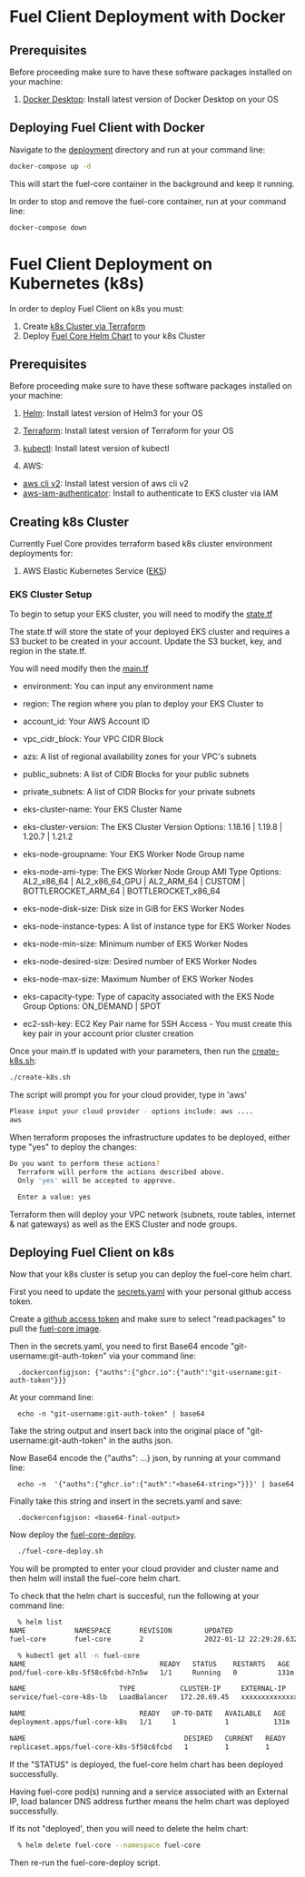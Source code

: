 # Fuel Client Deployment with Docker

## Prerequisites

Before proceeding make sure to have these software packages installed on your machine:

1) [Docker Desktop][docker-desktop]: Install latest version of Docker Desktop on your OS

## Deploying Fuel Client with Docker

Navigate to the [deployment][deploy-dir] directory and run at your command line:

```bash
docker-compose up -d
```

This will start the fuel-core container in the background and keep it running.

In order to stop and remove the fuel-core container, run at your command line:

```bash
docker-compose down
```

# Fuel Client Deployment on Kubernetes (k8s)

In order to deploy Fuel Client on k8s you must:

1) Create [k8s Cluster via Terraform][k8s-terraform]
2) Deploy [Fuel Core Helm Chart][fuel-helm-chart] to your k8s Cluster

## Prerequisites

Before proceeding make sure to have these software packages installed on your machine:

1) [Helm][helm]: Install latest version of Helm3 for your OS

2) [Terraform][terraform]: Install latest version of Terraform for your OS 

3) [kubectl][kubectl-cli]: Install latest version of kubectl

4) AWS:
- [aws cli v2][aws-cli]: Install latest version of aws cli v2
- [aws-iam-authenticator][iam-auth]: Install to authenticate to EKS cluster via IAM

## Creating k8s Cluster

Currently Fuel Core provides terraform based k8s cluster environment deployments for:

1) AWS Elastic Kubernetes Service ([EKS][aws-eks])

### EKS Cluster Setup

To begin to setup your EKS cluster, you will need to modify the [state.tf][tf-state] 


The state.tf will store the state of your deployed EKS cluster and requires a S3 bucket to be created in your account. Update the S3 bucket, key, and region in the state.tf.

You will need modify then the [main.tf][main-tf]

- environment: You can input any environment name 

- region: The region where you plan to deploy your EKS Cluster to

- account_id: Your AWS Account ID 

- vpc_cidr_block: Your VPC CIDR Block

- azs: A list of regional availability zones for your VPC's subnets

- public_subnets: A list of CIDR Blocks for your public subnets

- private_subnets: A list of CIDR Blocks for your private subnets

- eks-cluster-name: Your EKS Cluster Name

- eks-cluster-version: The EKS Cluster Version
  Options: 1.18.16 | 1.19.8 | 1.20.7 | 1.21.2

- eks-node-groupname: Your EKS Worker Node Group name

- eks-node-ami-type: The EKS Worker Node Group AMI Type 
Options: AL2_x86_64 | AL2_x86_64_GPU | AL2_ARM_64 | CUSTOM | BOTTLEROCKET_ARM_64 | BOTTLEROCKET_x86_64

- eks-node-disk-size: Disk size in GiB for EKS Worker Nodes

- eks-node-instance-types: A list of instance type for EKS Worker Nodes

- eks-node-min-size: Minimum number of EKS Worker Nodes

- eks-node-desired-size: Desired number of EKS Worker Nodes

- eks-node-max-size: Maximum Number of EKS Worker Nodes

- eks-capacity-type: Type of capacity associated with the EKS Node Group
Options: ON_DEMAND | SPOT

- ec2-ssh-key: EC2 Key Pair name for SSH Access - You must create this key pair in
your account prior cluster creation

Once your main.tf is updated with your parameters, then run the [create-k8s.sh][create-k8s-sh]:

```bash
./create-k8s.sh
```
The script will prompt you for your cloud provider, type in 'aws'

```bash
Please input your cloud provider - options include: aws ....
aws
```
When terraform proposes the infrastructure updates to be deployed, either type "yes" to deploy the changes:

```bash
Do you want to perform these actions?
  Terraform will perform the actions described above.
  Only 'yes' will be accepted to approve.

  Enter a value: yes
```

Terraform then will deploy your VPC network (subnets, route tables, internet & nat gateways) as well as the EKS Cluster and node groups.

## Deploying Fuel Client on k8s

Now that your k8s cluster is setup you can deploy the fuel-core helm chart.

First you need to update the [secrets.yaml][secrets-yaml] with your personal github access token.

Create a [github access token][create-git-token] and make sure to select "read:packages" to pull the [fuel-core image][fuel-core-image].

Then in the secrets.yaml, you need to first Base64 encode "git-username:git-auth-token" via your command line:

```
  .dockerconfigjson: {"auths":{"ghcr.io":{"auth":"git-username:git-auth-token"}}}
```

At your command line:

```
  echo -n "git-username:git-auth-token" | base64
```
Take the string output and insert back into the original place of "git-username:git-auth-token" in the auths json.

Now Base64 encode the {"auths": ...} json, by running at your command line:

```
  echo -n  '{"auths":{"ghcr.io":{"auth":"<base64-string>"}}}' | base64
```

Finally take this string and insert in the secrets.yaml and save:

```
  .dockerconfigjson: <base64-final-output>
```

Now deploy the [fuel-core-deploy][fuel-deploy-script]. 

```bash
  ./fuel-core-deploy.sh
```

You will be prompted to enter your cloud provider and cluster name and then helm will install the fuel-core helm chart.

To check that the helm chart is succesful, run the following at your command line:

```bash
  % helm list
NAME            NAMESPACE       REVISION        UPDATED                                 STATUS          CHART                APP VERSION
fuel-core       fuel-core       2               2022-01-12 22:29:28.632358 -0500 EST    deployed        fuel-core-1.0.0      1.0   
```

```bash
  % kubectl get all -n fuel-core
NAME                                 READY   STATUS    RESTARTS   AGE
pod/fuel-core-k8s-5f58c6fcbd-h7n5w   1/1     Running   0          131m

NAME                       TYPE           CLUSTER-IP     EXTERNAL-IP                                  PORT(S)        AGE
service/fuel-core-k8s-lb   LoadBalancer   172.20.69.45   xxxxxxxxxxxxxx.us-east-1.elb.amazonaws.com   80:31327/TCP   123m

NAME                            READY   UP-TO-DATE   AVAILABLE   AGE
deployment.apps/fuel-core-k8s   1/1     1            1           131m

NAME                                       DESIRED   CURRENT   READY   AGE
replicaset.apps/fuel-core-k8s-5f58c6fcbd   1         1         1       131m 
```

If the "STATUS" is deployed, the fuel-core helm chart has been deployed successfully. 

Having fuel-core pod(s) running and a service associated with an External IP, load balancer DNS address 
further means the helm chart was deployed successfully.

If its not "deployed', then you will need to delete the helm chart:

```bash
  % helm delete fuel-core --namespace fuel-core
```

Then re-run the fuel-core-deploy script.

[helm]: https://helm.sh/docs/intro/install/
[docker-desktop]: https://docs.docker.com/engine/install/
[terraform]: https://learn.hashicorp.com/tutorials/terraform/install-cli
[kubectl-cli]: https://kubernetes.io/docs/tasks/tools/
[aws-cli]: https://docs.aws.amazon.com/cli/latest/userguide/getting-started-install.html
[iam-auth]: https://docs.aws.amazon.com/eks/latest/userguide/install-aws-iam-authenticator.html
[tf-state]: https://github.com/FuelLabs/fuel-core/blob/roy-fuel-eks-helm-charts/deployment/terraform/environments/aws/state.tf
[k8s-terraform]: https://github.com/FuelLabs/fuel-core/tree/roy-fuel-eks-helm-charts/deployment/terraform
[deploy-dir]: https://github.com/FuelLabs/fuel-core/tree/roy-fuel-eks-helm-charts/deployment
[fuel-helm-chart]: https://github.com/FuelLabs/fuel-core/tree/roy-fuel-eks-helm-charts/deployment/charts
[aws-eks]: https://aws.amazon.com/eks/
[main-tf]: https://github.com/FuelLabs/fuel-core/blob/roy-fuel-eks-helm-charts/deployment/terraform/environments/aws/main.tf
[create-k8s-sh]: https://github.com/FuelLabs/fuel-core/blob/roy-fuel-eks-helm-charts/deployment/scripts/create-k8s.sh
[create-git-token]:  https://docs.github.com/en/authentication/keeping-your-account-and-data-secure/creating-a-personal-access-token
[secrets-yaml]: https://github.com/FuelLabs/fuel-core/blob/roy-fuel-eks-helm-charts/deployment/charts/templates/secrets.yaml
[fuel-core-image]: https://github.com/fuellabs/fuel-core/pkgs/container/fuel-core
[fuel-deploy-script]: https://github.com/FuelLabs/fuel-core/blob/roy-fuel-eks-helm-charts/deployment/scripts/fuel-core-deploy.sh
